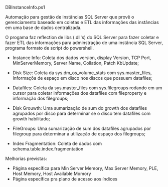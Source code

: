
DBInstanceInfo.ps1

Automação para gestão de instâncias SQL Server que provê o gerenciamento baseado em coletas e ETL das informações das instâncias em uma base de dados centralizada.

O progama faz reflection de libs (.dll's) do SQL Server para fazer coletar e fazer ETL das informações para adminstração de uma instância SQL Server, programa formato de script do powershell.

 - Instance Info: Coleta dos dados version, display Version, TCP Port, MinServerMemory, Server Name, Collation, Patch KbUpdate;

 - Disk Size: Coleta da sys.dm_os_volume_stats com sys.master_files, Informaçõa de espaço em disco nos discos que possuem datafiles;

 - Datafiles: Coleta da sys.master_files com sys.filegroups rodando em um cursor para coletar informações dos datafiles com fileproperty e informação dos filegroups;
 
 - Disk Grouwth: Uma sumarização de sum do growth dos datafiles agrupados por disco para determinar se o disco tem datafiles com growth habilitado;

 - FileGroups: Uma sumarização de sum dos datafiles agrupados por filegroup para determinar a utilização de espaço dos filegroups;

 - Index Fragmentation: Coleta de dados com schema.table.index.fragmentation

 Melhorias previstas:
  - Página específica para Min Server Memory, Max Server Memory, PLE, Host Memory, Host Available Momory
  - Página específica pra plano de acesso aos índices
